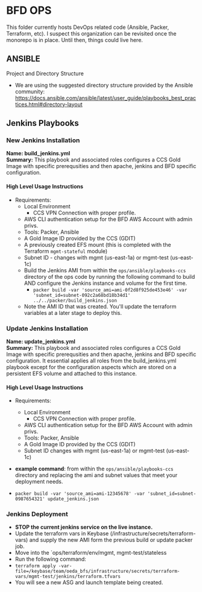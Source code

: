 # __BFD OPS__

This folder currently hosts DevOps related code (Ansible, Packer, Terraform, etc). I suspect this organization can be revisited once the monorepo is in place. Until then, things could live here. 

## ANSIBLE

Project and Directory Structure
- We are using the suggested directory structure provided by the Ansible community: https://docs.ansible.com/ansible/latest/user_guide/playbooks_best_practices.html#directory-layout

## Jenkins Playbooks 

### New Jenkins Installation
__Name: build_jenkins.yml__<br>
__Summary:__ This playbook and associated roles configures a CCS Gold Image with specific prerequsities and then apache, jenkins and BFD specific configuration. 

#### High Level Usage Instructions
 - Requirements: 
   - Local Environment 
     - CCS VPN Connection with proper profile. 
    - AWS CLI authentication setup for the BFD AWS Account with admin privs. 
    - Tools: Packer, Ansible
   - A Gold Image ID provided by the CCS (GDIT)
   - A previously created EFS mount (this is completed with the Terraform `mgmt-stateful` module) 
   - Subnet ID - changes with mgmt (us-east-1a) or mgmt-test (us-east-1c)
   - Build the Jenkins AMI from within the `ops/ansible/playbooks-ccs` directory of the ops code by running the following command to build AND configure the Jenkins instance and volume for the first time. 
     - `packer build -var 'source_ami=ami-0f2d8f925de453e46' -var 'subnet_id=subnet-092c2a68bd18b34d1' ../../packer/build_jenkins.json`
   - Note the AMI ID that was created. You'll update the terraform variables at a later stage to deploy this.

### Update Jenkins Installation 

__Name: update_jenkins.yml__<br>
__Summary:__ This playbook and associated roles configures a CCS Gold Image with specific prerequsities and then apache, jenkins and BFD specific configuration. It essential applies all roles from the build_jenkins.yml playbook except for the configuration aspects which are stored on a persistent EFS volume and attached to this instance. 

#### High Level Usage Instructions
 - Requirements: 
   - Local Environment 
     - CCS VPN Connection with proper profile. 
    - AWS CLI authentication setup for the BFD AWS Account with admin privs. 
    - Tools: Packer, Ansible
   - A Gold Image ID provided by the CCS (GDIT)
   - Subnet ID changes with mgmt (us-east-1a) or mgmt-test (us-east-1c)
 - __example command__: from within the `ops/ansible/playbooks-ccs` directory and replacing the ami and subnet values that meet your deployment needs. 

- `packer build -var 'source_ami=ami-12345678' -var 'subnet_id=subnet-0987654321' update_jenkins.json`

### Jenkins Deployment
- __STOP the current jenkins service on the live instance.__
- Update the terraform vars in Keybase (/infrastructure/secrets/terraform-vars) and supply the new AMI form the previous build or update packer job. 
- Move into the `ops/terraform/env/mgmt, mgmt-test/stateless
- Run the following command: 
- `terraform apply -var-file=/keybase/team/oeda_bfs/infrastructure/secrets/terraform-vars/mgmt-test/jenkins/terraform.tfvars`
- You will see a new ASG and launch template being created. 


